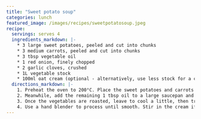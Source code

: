 ```yaml
---
title: "Sweet potato soup"
categories: lunch
featured_image: /images/recipes/sweetpotatosoup.jpeg
recipe:
  servings: serves 4
  ingredients_markdown: |-
    * 3 large sweet potatoes, peeled and cut into chunks
    * 3 medium carrots, peeled and cut into chunks
    * 3 tbsp vegetable oil
    * 1 red onion, finely chopped
    * 2 garlic cloves, crushed
    * 1L vegetable stock
    * 100ml oat cream (optional - alternatively, use less stock for a creamy texture)
  directions_markdown: |-
    1. Preheat the oven to 200°C. Place the sweet potatoes and carrots on a large roasting tin, drizzled with 2 tbsp oil and season. Roast in the oven for 25-30 mins or until tender.
    2. Meanwhile, add the remaining 1 tbsp oil to a large saucepan and fry the onion over a medium-low heat, for about 10 mins until softened. Add the garlic and stir for 1 min. 
    3. Once the vegetables are roasted, leave to cool a little, then transfer to the saucepan. Add the stock and simmer for 5 mins. 
    4. Use a hand blender to process until smooth. Stir in the cream if using, a little more seasoning and reheat. Serve in bowls topped with black pepper.
---
```


